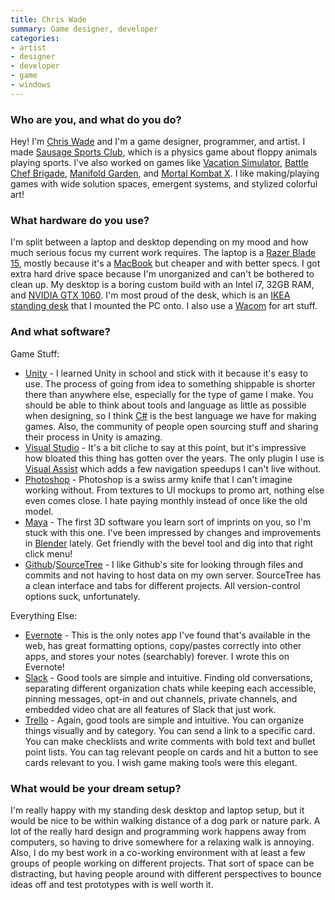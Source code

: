 ```yaml
---
title: Chris Wade
summary: Game designer, developer
categories:
- artist
- designer
- developer
- game
- windows
---
```


### Who are you, and what do you do?

Hey! I'm [Chris Wade](https://twitter.com/chriswade__ "Chris' Twitter account.") and I'm a game designer, programmer, and artist. I made [Sausage Sports Club][sausage-sports-club], which is a physics game about floppy animals playing sports. I've also worked on games like [Vacation Simulator][vacation-simulator], [Battle Chef Brigade][battle-chef-brigade], [Manifold Garden][manifold-garden], and [Mortal Kombat X][mortal-kombat-x]. I like making/playing games with wide solution spaces, emergent systems, and stylized colorful art!

### What hardware do you use?

I'm split between a laptop and desktop depending on my mood and how much serious focus my current work requires. The laptop is a [Razer Blade 15][blade], mostly because it's a [MacBook][macbook.2] but cheaper and with better specs. I got extra hard drive space because I'm unorganized and can't be bothered to clean up. My desktop is a boring custom build with an Intel i7, 32GB RAM, and [NVIDIA GTX 1060][geforce-gtx-1060]. I'm most proud of the desk, which is an [IKEA standing desk][bekant] that I mounted the PC onto. I also use a [Wacom][intuos-pro] for art stuff.

### And what software?

Game Stuff:

- [Unity][unity] - I learned Unity in school and stick with it because it's easy to use. The process of going from idea to something shippable is shorter there than anywhere else, especially for the type of game I make. You should be able to think about tools and language as little as possible when designing, so I think [C#][c-sharp] is the best language we have for making games. Also, the community of people open sourcing stuff and sharing their process in Unity is amazing.
- [Visual Studio][visual-studio] - It's a bit cliche to say at this point, but it's impressive how bloated this thing has gotten over the years. The only plugin I use is [Visual Assist][visual-assist] which adds a few navigation speedups I can't live without.
- [Photoshop][] - Photoshop is a swiss army knife that I can't imagine working without. From textures to UI mockups to promo art, nothing else even comes close. I hate paying monthly instead of once like the old model.
- [Maya][] - The first 3D software you learn sort of imprints on you, so I'm stuck with this one. I've been impressed by changes and improvements in [Blender][] lately. Get friendly with the bevel tool and dig into that right click menu!
- [Github][]/[SourceTree][] - I like Github's site for looking through files and commits and not having to host data on my own server. SourceTree has a clean interface and tabs for different projects. All version-control options suck, unfortunately.

Everything Else:

- [Evernote][] - This is the only notes app I've found that's available in the web, has great formatting options, copy/pastes correctly into other apps, and stores your notes (searchably) forever. I wrote this on Evernote!
- [Slack][] - Good tools are simple and intuitive. Finding old conversations, separating different organization chats while keeping each accessible, pinning messages, opt-in and out channels, private channels, and embedded video chat are all features of Slack that just work.
- [Trello][] - Again, good tools are simple and intuitive. You can organize things visually and by category. You can send a link to a specific card. You can make checklists and write comments with bold text and bullet point lists. You can tag relevant people on cards and hit a button to see cards relevant to you. I wish game making tools were this elegant.

### What would be your dream setup?

I'm really happy with my standing desk desktop and laptop setup, but it would be nice to be within walking distance of a dog park or nature park. A lot of the really hard design and programming work happens away from computers, so having to drive somewhere for a relaxing walk is annoying. Also, I do my best work in a co-working environment with at least a few groups of people working on different projects. That sort of space can be distracting, but having people around with different perspectives to bounce ideas off and test prototypes with is well worth it.

[battle-chef-brigade]: https://www.battlechefbrigade.com/ "A cooking/fighting game."
[bekant]: https://www.ikea.com/us/en/catalog/products/S19022530/ "A desk."
[blade]: https://www.razer.com/gaming-laptops/razer-blade "A thin gaming PC laptop."
[blender]: https://www.blender.org/ "A free, open-source 3D renderer."
[c-sharp]: https://en.wikipedia.org/wiki/C_Sharp_(programming_language) "A compiled programming language."
[evernote]: https://evernote.com/ "Online software for capturing notes."
[geforce-gtx-1060]: https://www.nvidia.com/en-us/geforce/products/10series/geforce-gtx-1060/ "A graphics card."
[github]: https://github.com/ "A Git code repository service."
[intuos-pro]: https://www.wacom.com/en-ca/products/pen-tablets/intuos-pro-medium "A drawing tablet with multi-touch support."
[macbook.2]: https://en.wikipedia.org/wiki/MacBook_(2015_version) "A very thin 12 inch laptop."
[manifold-garden]: http://manifold.garden/ "A physics-defying exploration game."
[maya]: https://www.autodesk.com/products/maya/overview "3D animation software."
[mortal-kombat-x]: https://en.wikipedia.org/wiki/Mortal_Kombat_X "A fighting game."
[photoshop]: https://www.adobe.com/products/photoshop.html "A bitmap image editor."
[sausage-sports-club]: https://sausagesports.club/ "A physics-based floppy animals sports game."
[slack]: https://slack.com/ "A collaboration service."
[sourcetree]: https://www.sourcetreeapp.com/ "A Mac GUI client for Git, Subversion and Mercurial."
[trello]: https://trello.com/ "A project management service."
[unity]: https://unity3d.com/unity/ "A cross-platform game development tool."
[vacation-simulator]: https://vacationsimulatorgame.com/ "A VR game about vacationing."
[visual-assist]: https://en.wikipedia.org/wiki/Visual_Assist "A code suggestion plugin for Visual Studio."
[visual-studio]: http://www.visualstudio.com "A Windows development environment."
